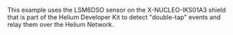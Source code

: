 This example uses the LSM6DSO sensor on the X-NUCLEO-IKS01A3 shield that is part of the Helium Developer Kit to detect "double-tap" events and relay them over the Helium Network.
